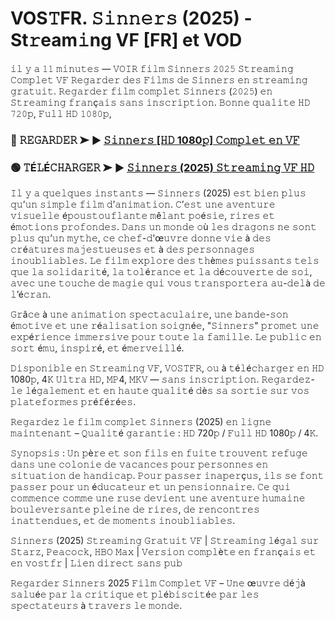 # VOS𝚃FR. 𝚂𝚒𝚗𝚗𝚎𝚛𝚜 (2025) - St𝚛eam𝚒ng VF [FR] et VOD

𝚒𝚕 𝚢 𝚊 𝟷𝟷 𝚖𝚒𝚗𝚞𝚝𝚎𝚜 — 𝚅𝙾𝙸𝚁 𝚏𝚒𝚕𝚖 𝚂𝚒𝚗𝚗𝚎𝚛𝚜 𝟸𝟶𝟸𝟻 𝚂𝚝𝚛𝚎𝚊𝚖𝚒𝚗𝚐 𝙲𝚘𝚖𝚙𝚕𝚎𝚝 𝚅𝙵 𝚁𝚎𝚐𝚊𝚛𝚍𝚎𝚛 𝚍𝚎𝚜 𝙵𝚒𝚕𝚖𝚜 𝚍𝚎 𝚂𝚒𝚗𝚗𝚎𝚛𝚜 𝚎𝚗 𝚜𝚝𝚛𝚎𝚊𝚖𝚒𝚗𝚐 𝚐𝚛𝚊𝚝𝚞𝚒𝚝. 𝚁𝚎𝚐𝚊𝚛𝚍𝚎𝚛 𝚏𝚒𝚕𝚖 𝚌𝚘𝚖𝚙𝚕𝚎𝚝 𝚂𝚒𝚗𝚗𝚎𝚛𝚜 (𝟸𝟶𝟸𝟻) 𝚎𝚗 𝚂𝚝𝚛𝚎𝚊𝚖𝚒𝚗𝚐 𝚏𝚛𝚊𝚗ç𝚊𝚒𝚜 𝚜𝚊𝚗𝚜 𝚒𝚗𝚜𝚌𝚛𝚒𝚙𝚝𝚒𝚘𝚗. 𝙱𝚘𝚗𝚗𝚎 𝚚𝚞𝚊𝚕𝚒𝚝𝚎 𝙷𝙳 𝟽𝟸𝟶𝚙, 𝙵𝚞𝚕𝚕 𝙷𝙳 𝟷𝟶𝟾𝟶𝚙,

### 🔴 𝚁𝙴𝙶𝙰𝚁𝙳𝙴𝚁 ➤ ▶️ [𝚂𝚒𝚗𝚗𝚎𝚛𝚜 [𝙷𝙳 1080𝚙] 𝙲𝚘𝚖𝚙𝚕𝚎𝚝 𝚎𝚗 𝚅𝙵](https://tinyurl.com/y4h3ex3d) 

### 🟢 𝚃É𝙻É𝙲𝙷𝙰𝚁𝙶𝙴𝚁 ➤ ▶️ [𝚂𝚒𝚗𝚗𝚎𝚛𝚜 (2025) 𝚂𝚝𝚛𝚎𝚊𝚖𝚒𝚗𝚐 𝚅𝙵 𝙷𝙳](https://tinyurl.com/y4h3ex3d)

𝙸𝚕 𝚢 𝚊 𝚚𝚞𝚎𝚕𝚚𝚞𝚎𝚜 𝚒𝚗𝚜𝚝𝚊𝚗𝚝𝚜 — 𝚂𝚒𝚗𝚗𝚎𝚛𝚜 (2025) 𝚎𝚜𝚝 𝚋𝚒𝚎𝚗 𝚙𝚕𝚞𝚜 𝚚𝚞’𝚞𝚗 𝚜𝚒𝚖𝚙𝚕𝚎 𝚏𝚒𝚕𝚖 𝚍’𝚊𝚗𝚒𝚖𝚊𝚝𝚒𝚘𝚗. 𝙲’𝚎𝚜𝚝 𝚞𝚗𝚎 𝚊𝚟𝚎𝚗𝚝𝚞𝚛𝚎 𝚟𝚒𝚜𝚞𝚎𝚕𝚕𝚎 é𝚙𝚘𝚞𝚜𝚝𝚘𝚞𝚏𝚕𝚊𝚗𝚝𝚎 𝚖ê𝚕𝚊𝚗𝚝 𝚙𝚘é𝚜𝚒𝚎, 𝚛𝚒𝚛𝚎𝚜 𝚎𝚝 é𝚖𝚘𝚝𝚒𝚘𝚗𝚜 𝚙𝚛𝚘𝚏𝚘𝚗𝚍𝚎𝚜. 𝙳𝚊𝚗𝚜 𝚞𝚗 𝚖𝚘𝚗𝚍𝚎 𝚘ù 𝚕𝚎𝚜 𝚍𝚛𝚊𝚐𝚘𝚗𝚜 𝚗𝚎 𝚜𝚘𝚗𝚝 𝚙𝚕𝚞𝚜 𝚚𝚞’𝚞𝚗 𝚖𝚢𝚝𝚑𝚎, 𝚌𝚎 𝚌𝚑𝚎𝚏-𝚍'œ𝚞𝚟𝚛𝚎 𝚍𝚘𝚗𝚗𝚎 𝚟𝚒𝚎 à 𝚍𝚎𝚜 𝚌𝚛é𝚊𝚝𝚞𝚛𝚎𝚜 𝚖𝚊𝚓𝚎𝚜𝚝𝚞𝚎𝚞𝚜𝚎𝚜 𝚎𝚝 à 𝚍𝚎𝚜 𝚙𝚎𝚛𝚜𝚘𝚗𝚗𝚊𝚐𝚎𝚜 𝚒𝚗𝚘𝚞𝚋𝚕𝚒𝚊𝚋𝚕𝚎𝚜. 𝙻𝚎 𝚏𝚒𝚕𝚖 𝚎𝚡𝚙𝚕𝚘𝚛𝚎 𝚍𝚎𝚜 𝚝𝚑è𝚖𝚎𝚜 𝚙𝚞𝚒𝚜𝚜𝚊𝚗𝚝𝚜 𝚝𝚎𝚕𝚜 𝚚𝚞𝚎 𝚕𝚊 𝚜𝚘𝚕𝚒𝚍𝚊𝚛𝚒𝚝é, 𝚕𝚊 𝚝𝚘𝚕é𝚛𝚊𝚗𝚌𝚎 𝚎𝚝 𝚕𝚊 𝚍é𝚌𝚘𝚞𝚟𝚎𝚛𝚝𝚎 𝚍𝚎 𝚜𝚘𝚒, 𝚊𝚟𝚎𝚌 𝚞𝚗𝚎 𝚝𝚘𝚞𝚌𝚑𝚎 𝚍𝚎 𝚖𝚊𝚐𝚒𝚎 𝚚𝚞𝚒 𝚟𝚘𝚞𝚜 𝚝𝚛𝚊𝚗𝚜𝚙𝚘𝚛𝚝𝚎𝚛𝚊 𝚊𝚞-𝚍𝚎𝚕à 𝚍𝚎 𝚕’é𝚌𝚛𝚊𝚗.

𝙶𝚛â𝚌𝚎 à 𝚞𝚗𝚎 𝚊𝚗𝚒𝚖𝚊𝚝𝚒𝚘𝚗 𝚜𝚙𝚎𝚌𝚝𝚊𝚌𝚞𝚕𝚊𝚒𝚛𝚎, 𝚞𝚗𝚎 𝚋𝚊𝚗𝚍𝚎-𝚜𝚘𝚗 é𝚖𝚘𝚝𝚒𝚟𝚎 𝚎𝚝 𝚞𝚗𝚎 𝚛é𝚊𝚕𝚒𝚜𝚊𝚝𝚒𝚘𝚗 𝚜𝚘𝚒𝚐𝚗é𝚎, "𝚂𝚒𝚗𝚗𝚎𝚛𝚜" 𝚙𝚛𝚘𝚖𝚎𝚝 𝚞𝚗𝚎 𝚎𝚡𝚙é𝚛𝚒𝚎𝚗𝚌𝚎 𝚒𝚖𝚖𝚎𝚛𝚜𝚒𝚟𝚎 𝚙𝚘𝚞𝚛 𝚝𝚘𝚞𝚝𝚎 𝚕𝚊 𝚏𝚊𝚖𝚒𝚕𝚕𝚎. 𝙻𝚎 𝚙𝚞𝚋𝚕𝚒𝚌 𝚎𝚗 𝚜𝚘𝚛𝚝 é𝚖𝚞, 𝚒𝚗𝚜𝚙𝚒𝚛é, 𝚎𝚝 é𝚖𝚎𝚛𝚟𝚎𝚒𝚕𝚕é.  

𝙳𝚒𝚜𝚙𝚘𝚗𝚒𝚋𝚕𝚎 𝚎𝚗 𝚂𝚝𝚛𝚎𝚊𝚖𝚒𝚗𝚐 𝚅𝙵, 𝚅𝙾𝚂𝚃𝙵𝚁, 𝚘𝚞 à 𝚝é𝚕é𝚌𝚑𝚊𝚛𝚐𝚎𝚛 𝚎𝚗 𝙷𝙳 1080𝚙, 4𝙺 𝚄𝚕𝚝𝚛𝚊 𝙷𝙳, 𝙼𝙿4, 𝙼𝙺𝚅 — 𝚜𝚊𝚗𝚜 𝚒𝚗𝚜𝚌𝚛𝚒𝚙𝚝𝚒𝚘𝚗. 𝚁𝚎𝚐𝚊𝚛𝚍𝚎𝚣-𝚕𝚎 𝚕é𝚐𝚊𝚕𝚎𝚖𝚎𝚗𝚝 𝚎𝚝 𝚎𝚗 𝚑𝚊𝚞𝚝𝚎 𝚚𝚞𝚊𝚕𝚒𝚝é 𝚍è𝚜 𝚜𝚊 𝚜𝚘𝚛𝚝𝚒𝚎 𝚜𝚞𝚛 𝚟𝚘𝚜 𝚙𝚕𝚊𝚝𝚎𝚏𝚘𝚛𝚖𝚎𝚜 𝚙𝚛é𝚏é𝚛é𝚎𝚜.  

𝚁𝚎𝚐𝚊𝚛𝚍𝚎𝚣 𝚕𝚎 𝚏𝚒𝚕𝚖 𝚌𝚘𝚖𝚙𝚕𝚎𝚝 𝚂𝚒𝚗𝚗𝚎𝚛𝚜 (2025) 𝚎𝚗 𝚕𝚒𝚐𝚗𝚎 𝚖𝚊𝚒𝚗𝚝𝚎𝚗𝚊𝚗𝚝 – 𝚀𝚞𝚊𝚕𝚒𝚝é 𝚐𝚊𝚛𝚊𝚗𝚝𝚒𝚎 : 𝙷𝙳 720𝚙 / 𝙵𝚞𝚕𝚕 𝙷𝙳 1080𝚙 / 4𝙺.

𝚂𝚢𝚗𝚘𝚙𝚜𝚒𝚜 : 𝚄𝚗 𝚙è𝚛𝚎 𝚎𝚝 𝚜𝚘𝚗 𝚏𝚒𝚕𝚜 𝚎𝚗 𝚏𝚞𝚒𝚝𝚎 𝚝𝚛𝚘𝚞𝚟𝚎𝚗𝚝 𝚛𝚎𝚏𝚞𝚐𝚎 𝚍𝚊𝚗𝚜 𝚞𝚗𝚎 𝚌𝚘𝚕𝚘𝚗𝚒𝚎 𝚍𝚎 𝚟𝚊𝚌𝚊𝚗𝚌𝚎𝚜 𝚙𝚘𝚞𝚛 𝚙𝚎𝚛𝚜𝚘𝚗𝚗𝚎𝚜 𝚎𝚗 𝚜𝚒𝚝𝚞𝚊𝚝𝚒𝚘𝚗 𝚍𝚎 𝚑𝚊𝚗𝚍𝚒𝚌𝚊𝚙. 𝙿𝚘𝚞𝚛 𝚙𝚊𝚜𝚜𝚎𝚛 𝚒𝚗𝚊𝚙𝚎𝚛ç𝚞𝚜, 𝚒𝚕𝚜 𝚜𝚎 𝚏𝚘𝚗𝚝 𝚙𝚊𝚜𝚜𝚎𝚛 𝚙𝚘𝚞𝚛 𝚞𝚗 é𝚍𝚞𝚌𝚊𝚝𝚎𝚞𝚛 𝚎𝚝 𝚞𝚗 𝚙𝚎𝚗𝚜𝚒𝚘𝚗𝚗𝚊𝚒𝚛𝚎. 𝙲𝚎 𝚚𝚞𝚒 𝚌𝚘𝚖𝚖𝚎𝚗𝚌𝚎 𝚌𝚘𝚖𝚖𝚎 𝚞𝚗𝚎 𝚛𝚞𝚜𝚎 𝚍𝚎𝚟𝚒𝚎𝚗𝚝 𝚞𝚗𝚎 𝚊𝚟𝚎𝚗𝚝𝚞𝚛𝚎 𝚑𝚞𝚖𝚊𝚒𝚗𝚎 𝚋𝚘𝚞𝚕𝚎𝚟𝚎𝚛𝚜𝚊𝚗𝚝𝚎 𝚙𝚕𝚎𝚒𝚗𝚎 𝚍𝚎 𝚛𝚒𝚛𝚎𝚜, 𝚍𝚎 𝚛𝚎𝚗𝚌𝚘𝚗𝚝𝚛𝚎𝚜 𝚒𝚗𝚊𝚝𝚝𝚎𝚗𝚍𝚞𝚎𝚜, 𝚎𝚝 𝚍𝚎 𝚖𝚘𝚖𝚎𝚗𝚝𝚜 𝚒𝚗𝚘𝚞𝚋𝚕𝚒𝚊𝚋𝚕𝚎𝚜.  

𝚂𝚒𝚗𝚗𝚎𝚛𝚜 (2025) 𝚂𝚝𝚛𝚎𝚊𝚖𝚒𝚗𝚐 𝙶𝚛𝚊𝚝𝚞𝚒𝚝 𝚅𝙵 | 𝚂𝚝𝚛𝚎𝚊𝚖𝚒𝚗𝚐 𝚕é𝚐𝚊𝚕 𝚜𝚞𝚛 𝚂𝚝𝚊𝚛𝚣, 𝙿𝚎𝚊𝚌𝚘𝚌𝚔, 𝙷𝙱𝙾 𝙼𝚊𝚡 | 𝚅𝚎𝚛𝚜𝚒𝚘𝚗 𝚌𝚘𝚖𝚙𝚕è𝚝𝚎 𝚎𝚗 𝚏𝚛𝚊𝚗ç𝚊𝚒𝚜 𝚎𝚝 𝚎𝚗 𝚟𝚘𝚜𝚝𝚏𝚛 | 𝙻𝚒𝚎𝚗 𝚍𝚒𝚛𝚎𝚌𝚝 𝚜𝚊𝚗𝚜 𝚙𝚞𝚋  

𝚁𝚎𝚐𝚊𝚛𝚍𝚎𝚛 𝚂𝚒𝚗𝚗𝚎𝚛𝚜 2025 𝙵𝚒𝚕𝚖 𝙲𝚘𝚖𝚙𝚕𝚎𝚝 𝚅𝙵 – 𝚄𝚗𝚎 œ𝚞𝚟𝚛𝚎 𝚍é𝚓à 𝚜𝚊𝚕𝚞é𝚎 𝚙𝚊𝚛 𝚕𝚊 𝚌𝚛𝚒𝚝𝚒𝚚𝚞𝚎 𝚎𝚝 𝚙𝚕é𝚋𝚒𝚜𝚌𝚒𝚝é𝚎 𝚙𝚊𝚛 𝚕𝚎𝚜 𝚜𝚙𝚎𝚌𝚝𝚊𝚝𝚎𝚞𝚛𝚜 à 𝚝𝚛𝚊𝚟𝚎𝚛𝚜 𝚕𝚎 𝚖𝚘𝚗𝚍𝚎.
